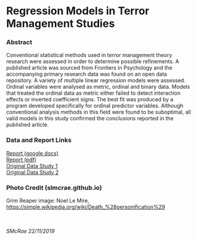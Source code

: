 # Regression Models in Terror Management Studies

### Abstract

Conventional statistical methods used in terror management theory research were assessed in order to 
determine possible refinements. A published article was sourced from Frontiers in Psychology and 
the accompanying primary research data was found on an open data repository. A variety of multiple
linear regression models were assessed. Ordinal variables were analysed as metric, ordinal and binary 
data. Models that treated the ordinal data as metric either failed to detect interaction effects or inverted 
coefficient signs. The best fit was produced by a program developed specifically for ordinal predictor 
variables. Although conventional analysis methods in this field were found to be suboptimal, all valid 
models in this study confirmed the conclusions reported in the published article.

### Data and Report Links

[Report (google docs)](https://docs.google.com/document/d/1oxsSpUl5M1c_3JQwaIOyQ0mhT3f-OFIU/edit?usp=sharing&ouid=113254014887000466986&rtpof=true&sd=true)<br>
[Report (pdf)](https://github.com/slmcrae/terror_management_studies/blob/master/terror_management_studies.pdf)<br>
[Original Data Study 1](https://github.com/slmcrae/terror_management_studies/blob/master/TMMS%20-%20Study%201%20(prepped%2C%20recoded).xlsx)<br>
[Original Data Study 2](https://github.com/slmcrae/terror_management_studies/blob/master/TMMS%20-%20Study%202%20(prepped%2C%20recoded).xlsx)<br>

### Photo Credit (slmcrae.github.io)
Grim Reaper image: Noel Le Mire, https://simple.wikipedia.org/wiki/Death_%28personification%29<br>
<br>
<br>

_SMcRae_ _22/11/2019_<br>